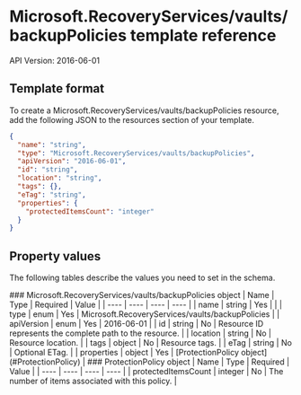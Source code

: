 # Microsoft.RecoveryServices/vaults/backupPolicies template reference
API Version: 2016-06-01
## Template format

To create a Microsoft.RecoveryServices/vaults/backupPolicies resource, add the following JSON to the resources section of your template.

```json
{
  "name": "string",
  "type": "Microsoft.RecoveryServices/vaults/backupPolicies",
  "apiVersion": "2016-06-01",
  "id": "string",
  "location": "string",
  "tags": {},
  "eTag": "string",
  "properties": {
    "protectedItemsCount": "integer"
  }
}
```
## Property values

The following tables describe the values you need to set in the schema.

<a id="Microsoft.RecoveryServices/vaults/backupPolicies" />
### Microsoft.RecoveryServices/vaults/backupPolicies object
|  Name | Type | Required | Value |
|  ---- | ---- | ---- | ---- |
|  name | string | Yes |  |
|  type | enum | Yes | Microsoft.RecoveryServices/vaults/backupPolicies |
|  apiVersion | enum | Yes | 2016-06-01 |
|  id | string | No | Resource ID represents the complete path to the resource. |
|  location | string | No | Resource location. |
|  tags | object | No | Resource tags. |
|  eTag | string | No | Optional ETag. |
|  properties | object | Yes | [ProtectionPolicy object](#ProtectionPolicy) |


<a id="ProtectionPolicy" />
### ProtectionPolicy object
|  Name | Type | Required | Value |
|  ---- | ---- | ---- | ---- |
|  protectedItemsCount | integer | No | The number of items associated with this policy. |

